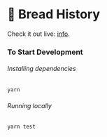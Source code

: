 # 🍞 Bread History 

Check it out live: [info](https://breadswap.info).

### To Start Development

###### Installing dependencies
```bash
yarn
```

###### Running locally
```bash
yarn test
```
